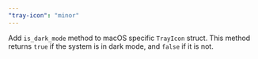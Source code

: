```yaml
---
"tray-icon": "minor"
---
```


Add `is_dark_mode` method to macOS specific `TrayIcon` struct. This method returns `true` if the system is in dark mode, and `false` if it is not.